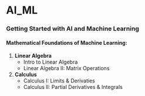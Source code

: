 # AI_ML
<h3>Getting Started with AI and Machine Learning</h3>
<h4>Mathematical Foundations of Machine Learning:</h4>
    <ol>
    <li>
        <strong>Linear Algebra</strong>
        <ul>
            <li>Intro to Linear Algebra</li>
            <li>Linear Algebra II: Matrix Operations</li>
        </ul>
    </li>
    <li>
        <strong>Calculus</strong>
        <ul>
            <li>Calculus I: Limits & Derivaties</li>
            <li>Calculus II: Partial Derivatives & Integrals</li>
        </ul>
    </li>
</ol>
  
  
    
  
